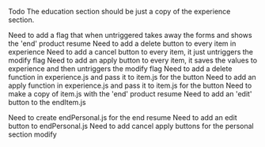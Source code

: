 Todo
The education section should be just a copy of the experience section.

Need to add a flag that when untriggered takes away the forms and shows the 'end' product resume
Need to add a delete button to every item in experience
Need to add a cancel button to every item, it just untriggers the modify flag
Need to add an apply button to every item, it saves the values to experience and then untriggers the modify flag
Need to add a delete function in experience.js and pass it to item.js for the button
Need to add an apply function in experience.js and pass it to item.js for the button
Need to make a copy of item.js with the 'end' product resume
Need to add an 'edit' button to the endItem.js

Need to create endPersonal.js for the end resume
Need to add an edit button to endPersonal.js
Need to add cancel apply buttons for the personal section modify